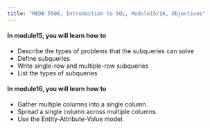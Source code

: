 ```yaml
---
title: "MEDB 5508, Introduction to SQL, Module15/16, Objectives"
---
```


#### In module15, you will learn how to

+ Describe the types of problems that the subqueries can solve
+ Define subqueries
+ Write single-row and multiple-row subqueries
+ List the types of subqueries

#### In module16, you will learn how to

+ Gather multiple columns into a single column.
+ Spread a single column across multiple columns.
+ Use the Entity-Attribute-Value model.

